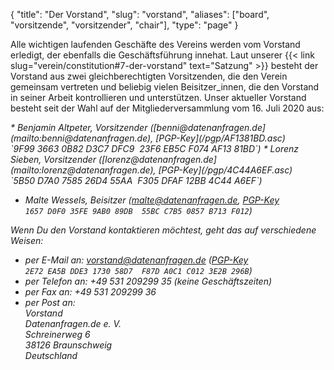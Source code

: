 {
    "title": "Der Vorstand",
    "slug": "vorstand",
    "aliases": ["board", "vorsitzende", "vorsitzender", "chair"],
    "type": "page"
}

Alle wichtigen laufenden Geschäfte des Vereins werden vom Vorstand erledigt, der ebenfalls die Geschäftsführung innehat. Laut unserer {{< link slug="verein/constitution#7-der-vorstand" text="Satzung" >}} besteht der Vorstand aus zwei gleichberechtigten Vorsitzenden, die den Verein gemeinsam vertreten und beliebig vielen Beisitzer_innen, die den Vorstand in seiner Arbeit kontrollieren und unterstützen. Unser aktueller Vorstand besteht seit der Wahl auf der Mitgliederversammlung vom 16. Juli 2020 aus:

<address>
* Benjamin Altpeter, Vorsitzender ([benni@datenanfragen.de](mailto:benni@datenanfragen.de), [PGP-Key](/pgp/AF1381BD.asc)  
  `9F99 3663 0B82 D3C7 DFC9  23F6 EB5C F074 AF13 81BD`)
* Lorenz Sieben, Vorsitzender ([lorenz@datenanfragen.de](mailto:lorenz@datenanfragen.de), [PGP-Key](/pgp/4C44A6EF.asc)  
  `5B50 D7A0 7585 26D4 55AA  F305 DFAF 12BB 4C44 A6EF`)

<!-- Comment to separate the lists. -->

* Malte Wessels, Beisitzer ([malte@datenanfragen.de](mailto:malte@datenanfragen.de), [PGP-Key](/pgp/B713F012.asc)  
  `1657 D0F0 35FE 9AB0 89DB  55BC C7B5 0857 B713 F012`)

Wenn Du den Vorstand kontaktieren möchtest, geht das auf verschiedene Weisen:

* per E-Mail an: [vorstand@datenanfragen.de](mailto:vorstand@datenanfragen.de) ([PGP-Key](/pgp/3E2B296B.asc) `2E72 EA5B DDE3 1730 58D7  F87D A0C1 C012 3E2B 296B`)
* per Telefon an: +49&nbsp;531&nbsp;209299&nbsp;35 (keine Geschäftszeiten)
* per Fax an: +49&nbsp;531&nbsp;209299&nbsp;36
* per Post an:  
    *Vorstand  
    Datenanfragen.de e. V.  
    Schreinerweg 6  
    38126 Braunschweig  
    Deutschland*
    
</address>
